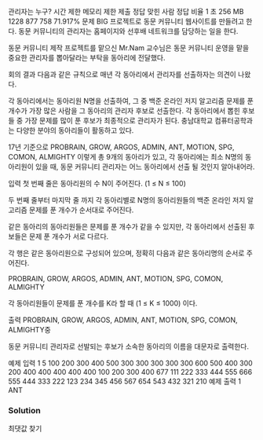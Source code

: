 관리자는 누구?
시간 제한	메모리 제한	제출	정답	맞힌 사람	정답 비율
1 초	256 MB	1228	877	758	71.917%
문제
BIG 프로젝트로 동문 커뮤니티 웹사이트를 만들려고 한다. 동문 커뮤니티의 관리자는 홈페이지와 선후배 네트워크를 담당하는 일을 한다.

동문 커뮤니티 제작 프로젝트를 맡으신 Mr.Nam 교수님은 동문 커뮤니티 운영을 맡을 중요한 관리자를 뽑아달라는 부탁을 동아리에 전달했다. 

회의 결과 다음과 같은 규칙으로 매년 각 동아리에서 관리자를 선출하자는 의견이 나왔다.

각 동아리에서는 동아리원 N명을 선출하여, 그 중 백준 온라인 저지 알고리즘 문제를 푼 개수가 가장 많은 사람을 그 동아리의 관리자 후보로 선출한다.
각 동아리에서 뽑힌 후보들 중 가장 문제를 많이 푼 후보가 최종적으로 관리자가 된다. 
충남대학교 컴퓨터공학과는 다양한 분야의 동아리들이 활동하고 있다.

17년 기준으로 PROBRAIN, GROW, ARGOS, ADMIN, ANT, MOTION, SPG, COMON, ALMIGHTY 이렇게 총 9개의 동아리가 있고, 각 동아리에는 최소 N명의 동아리원이 있을 때, 동문 커뮤니티 관리자는 어느 동아리에서 선출 될 것인지 알아내어라.

입력
첫 번째 줄은 동아리원의 수 N이 주어진다. (1 ≤ N ≤ 100)

두 번째 줄부터 마지막 줄 까지 각 동아리별로 N명의 동아리원들의 백준 온라인 저지 알고리즘 문제를 푼 개수가 순서대로 주어진다.

같은 동아리의 동아리원들은 문제를 푼 개수가 같을 수 있지만, 각 동아리에서 선출된 후보들은 문제 푼 개수가 서로 다르다. 

각 행은 같은 동아리원으로 구성되어 있으며, 정확히 다음과 같은 동아리명의 순서로 주어진다.

PROBRAIN, GROW, ARGOS, ADMIN, ANT, MOTION, SPG, COMON, ALMIGHTY

각 동아리원들이 문제를 푼 개수를 K라 할 때 (1 ≤ K ≤ 1000) 이다.

출력
PROBRAIN, GROW, ARGOS, ADMIN, ANT, MOTION, SPG, COMON, ALMIGHTY중

동문 커뮤니티 관리자로 선발되는 후보가 소속한 동아리의 이름을 대문자로 출력한다.

예제 입력 1 
5
100 200 300 400 500
300 300 300 300 300
600 500 400 300 200
400 400 400 400 400
100 200 300 400 677
111 222 333 444 555
666 555 444 333 222
123 234 345 456 567
654 543 432 321 210
예제 출력 1 
ANT

### Solution
최댓값 찾기